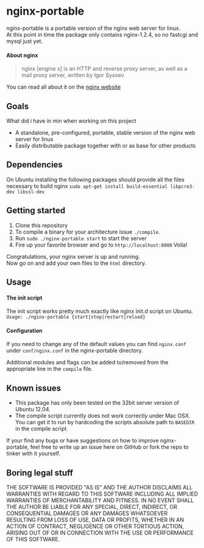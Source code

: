 nginx-portable
==============

nginx-portable is a portable version of the nginx web server for linux.  
At this point in time the package only contains nginx-1.2.4, so no fastcgi and mysql just yet.

#### About nginx

> nginx [engine x] is an HTTP and reverse proxy server, as well as a mail proxy server, written by Igor Sysoev  

You can read all about it on the [nginx website](http://nginx.org/en/)  

## Goals
What did i have in min when working on this project
* A standalone, pre-configured, portable, stable version of the nginx web server for linux
* Easily distributable package together with or as base for other products

## Dependencies
On Ubuntu installing the following packages should provide all the files necessary to build nginx
`sudo apt-get install build-essential libpcre3-dev libssl-dev`

## Getting started
1. Clone this repository
2. To compile a binary for your architecture issue `./compile`.
3. Run `sudo ./nginx-portable start` to start the server
4. Fire up your favorite browser and go to `http://localhost:8080`
Voila!

Congratulations, your nginx server is up and running.  
Now go on and add your own files to the `html` directory.

## Usage

#### The init script
The init script works pretty much exactly like nginx init.d script on Ubuntu.
```Usage: ./nginx-portable {start|stop|restart|reload}```

#### Configuration
If you need to change any of the default values you can find `nginx.conf` under
`conf/nginx.conf` in the nginx-portable directory.

Additional modules and flags can be added to/removed from the appropriate line in the `compile` file.

## Known issues
* This package has only been tested on the 32bit server version of Ubuntu 12.04.
* The compile script currently does not work correctly under Mac OSX. You can get it to run by hardcoding the scripts absolute path to `BASEDIR` in the compile script.

If your find any bugs or have suggestions on how to improve nginx-portable, feel free to write up an issue here on GitHub or fork the repo to tinker with it yourself.

## Boring legal stuff

THE SOFTWARE IS PROVIDED "AS IS" AND THE AUTHOR DISCLAIMS ALL WARRANTIES WITH REGARD TO THIS SOFTWARE INCLUDING ALL IMPLIED WARRANTIES OF MERCHANTABILITY AND FITNESS. IN NO EVENT SHALL THE AUTHOR BE LIABLE FOR ANY SPECIAL, DIRECT, INDIRECT, OR CONSEQUENTIAL DAMAGES OR ANY DAMAGES WHATSOEVER RESULTING FROM LOSS OF USE, DATA OR PROFITS, WHETHER IN AN ACTION OF CONTRACT, NEGLIGENCE OR OTHER TORTIOUS ACTION, ARISING OUT OF OR IN CONNECTION WITH THE USE OR PERFORMANCE OF THIS SOFTWARE.
